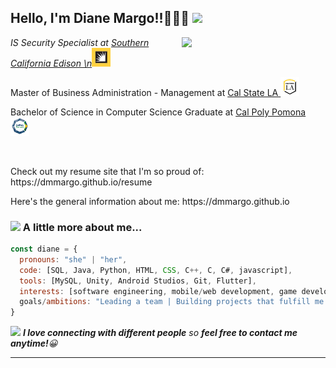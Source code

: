 

<!--
# It's me, Diane!👋👋👋

**dmmargo/dmmargo** is a ✨ _special_ ✨ repository because its `README.md` (this file) appears on your GitHub profile.

Here are some ideas to get you started:

- 🔭 I’m currently working on 
- 🌱 I’m currently learning ...
- 👯 I’m looking to collaborate on ...
- 🤔 I’m looking for help with ...
- 💬 Ask me about ...
- 📫 How to reach me: ...
- 😄 Pronouns: ...
- ⚡ Fun fact: ...
-->

<h2> Hello, I'm Diane Margo!!👋👋👋 <img src="https://thumbs.gfycat.com/FlawedBitesizedFantail-max-1mb.gif" width="50"></h2>

<img align='right' src="https://c.tenor.com/lUFliafCu_MAAAAM/hello.gif" width="230">

<p><em>IS Security Specialist at 
  <a href="https://www.sce.com/">Southern California Edison \n</a><img src="https://github.com/dmmargo/dmmargo/blob/main/images/SCE%20Logo.jpeg?raw=true" width="30">
</em></p>
Master of Business Administration - Management at  
  <a href="(https://www.calstatela.edu/business/gradprog/mba)">Cal State LA </a><img src="https://github.com/dmmargo/dmmargo/blob/main/images/csula%20logo.png?raw=true" width="30"> 
</em></p>
Bachelor of Science in Computer Science Graduate at 
  <a href="https://www.cpp.edu/">Cal Poly Pomona </a><img src="https://github.com/dmmargo/dmmargo/blob/main/images/CPP%20logo.png?raw=true" width="30"> 
</em></p>

<br>
<p>Check out my resume site that I'm so proud of: https://dmmargo.github.io/resume</p>
<p>Here's the general information about me: https://dmmargo.github.io</p>

<!-- … 
### <img src="https://data.whicdn.com/images/251791502/original.gif" width="50"> A little more about me...  
-->
### <img src="https://dmmargo.github.io/images/profile/linkedinprofile.jpg" width="50"> A little more about me...  

```javascript
const diane = {
  pronouns: "she" | "her",
  code: [SQL, Java, Python, HTML, CSS, C++, C, C#, javascript],
  tools: [MySQL, Unity, Android Studios, Git, Flutter],
  interests: [software engineering, mobile/web development, game development, networks],
  goals/ambitions: "Leading a team | Building projects that fulfill me | Staying curious about safety and life as a whole"
}
```

<img src="https://thumbs.gfycat.com/HeftyGreenAidi-max-1mb.gif" width="60"> <em><b>I love connecting with different people</b> so <b>feel free to contact me anytime!</b>😀</em>

---
